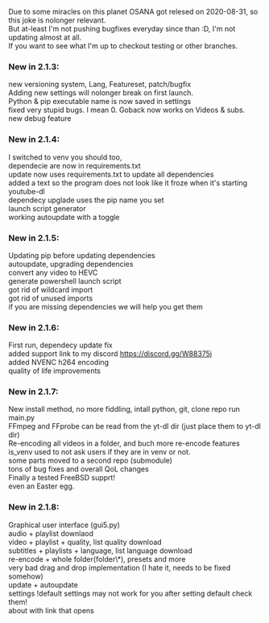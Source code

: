 Due to some miracles on this planet OSANA got relesed on 2020-08-31, so this joke is nolonger relevant.<br>
But at-least I'm not pushing bugfixes everyday since than :D, I'm not updating almost at all.<br>
If you want to see what I'm up to checkout testing or other branches.<br>

### New in 2.1.3:
new versioning system, Lang, Featureset, patch/bugfix<br>
Adding new settings will nolonger break on first launch.<br>
Python & pip executable name is now saved in settings<br>
fixed very stupid bugs. I mean 0. Goback now works on Videos & subs.<br>
new debug feature<br>

### New in 2.1.4:
I switched to venv you should too,<br>
dependecie are now in requirements.txt<br>
update now uses requirements.txt to update all dependencies<br>
added a text so the program does not look like it froze when it's starting youtube-dl<br>
dependecy upglade uses the pip name you set<br>
launch script generator<br>
working autoupdate with a toggle<br>

### New in 2.1.5:
Updating pip before updating dependencies<br>
autoupdate, upgrading dependencies<br>
convert any video to HEVC<br>
generate powershell launch script<br>
got rid of wildcard import<br>
got rid of unused imports<br>
if you are missing dependencies we will help you get them<br>

### New in 2.1.6:
First run, dependecy update fix<br>
added support link to my discord https://discord.gg/W88375j<br>
added NVENC h264 encoding <br>
quality of life improvements<br>

### New in 2.1.7:
New install method, no more fiddling, intall python, git, clone repo run main.py<br>
FFmpeg and FFprobe can be read from the yt-dl dir (just place them to yt-dl dir)<br>
Re-encoding all videos in a folder, and buch more re-encode features<br>
is_venv used to not ask users if they are in venv or not.<br>
some parts moved to a second repo (submodule)<br>
tons of bug fixes and overall QoL changes<br>
Finally a tested FreeBSD supprt!<br>
even an Easter egg.<br>

### New in 2.1.8:
Graphical user interface (gui5.py)<br>
audio + playlist downlaod<br>
video + playlist + quality, list quality download<br>
subtitles + playlists + language, list language download<br>
re-encode + whole folder(folder\\*), presets and more<br>
very bad drag and drop implementation (I hate it, needs to be fixed somehow)<br>
update + autoupdate<br>
settings !default settings may not work for you after setting default check them!<br>
about with link that opens<br>